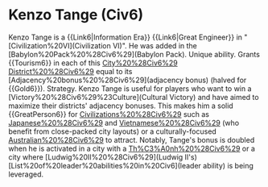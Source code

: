 # Kenzo Tange (Civ6)

Kenzo Tange is a {{Link6|Information Era}} {{Link6|Great Engineer}} in "[Civilization%20VI](Civilization VI)". He was added in the [Babylon%20Pack%20%28Civ6%29](Babylon Pack).
Unique ability.
Grants {{Tourism6}} in each of this [City%20%28Civ6%29](city's) [District%20%28Civ6%29](districts) equal to its [Adjacency%20bonus%20%28Civ6%29](adjacency bonus) (halved for {{Gold6}}).
Strategy.
Kenzo Tange is useful for players who want to win a [Victory%20%28Civ6%29%23Culture](Cultural Victory) and have aimed to maximize their districts' adjacency bonuses. This makes him a solid {{GreatPerson6}} for [Civilizations%20%28Civ6%29](civilizations) such as [Japanese%20%28Civ6%29](Japan) and [Vietnamese%20%28Civ6%29](Vietnam) (who benefit from close-packed city layouts) or a culturally-focused [Australian%20%28Civ6%29](Australia) to attract.
Notably, Tange's bonus is doubled when he is activated in a city with a [Th%C3%A0nh%20%28Civ6%29](Thành) or a city where [Ludwig%20II%20%28Civ6%29](Ludwig II's) [List%20of%20leader%20abilities%20in%20Civ6](leader ability) is being leveraged.